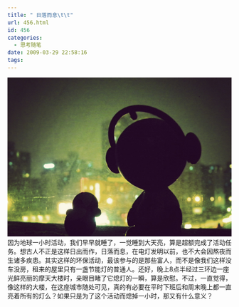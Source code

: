 ```yaml
---
title: " 日落而息\t\t"
url: 456.html
id: 456
categories:
  - 思考随笔
date: 2009-03-29 22:58:16
tags:
---
```


![one-hour-on-earth](../../images//2009/03/one-hour-on-earth.jpg "one-hour-on-earth") 因为地球一小时活动，我们早早就睡了，一觉睡到大天亮，算是超额完成了活动任务。想古人不正是这样日出而作，日落而息，在电灯发明以前，也不大会因熬夜而生诸多疾患。其实这样的环保活动，最该参与的是那些富人，而不是像我们这样没车没房，租来的屋里只有一盏节能灯的普通人。还好，晚上8点半经过三环边一座光鲜亮丽的摩天大楼时，亲眼目睹了它熄灯的一瞬，算是欣慰。不过，一直觉得，像这样的大楼，在这座城市随处可见，真的有必要在平时下班后和周末晚上都一直亮着所有的灯么？如果只是为了这个活动而熄掉一小时，那又有什么意义？